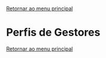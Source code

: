 [Retornar ao menu principal](https://github.com/Mateus-cpa/manual-material/blob/main/README.md)
# Perfis de Gestores

[Retornar ao menu principal](https://github.com/Mateus-cpa/manual-material/blob/main/README.md)
